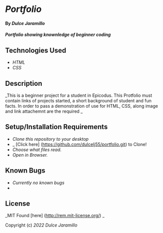 # _Portfolio_

#### By _**Dulce Jaramillo**_

#### _Portfolio showing knownledge of beginner coding_

## Technologies Used

* _HTML_
* _CSS_


## Description

_This is a beginner project for a student in Epicodus. This Protfolio must contain links of projects started, a short background of student and fun facts.  In order to pass a demonstration of use for HTML, CSS,  along image and link attachemnt are the required _

## Setup/Installation Requirements

* _Clone this repository to your desktop_
* _ [Click here] (https://github.com/dulcelj55/portfolio.git) to Clone!
* _Choose what files read._
* _Open in Browser._

## Known Bugs

* _Currently no known bugs_
* 

## License

_MIT Found [here] (http://rem.mit-license.org/) _

Copyright (c) _2022_ _Dulce Jaramillo_